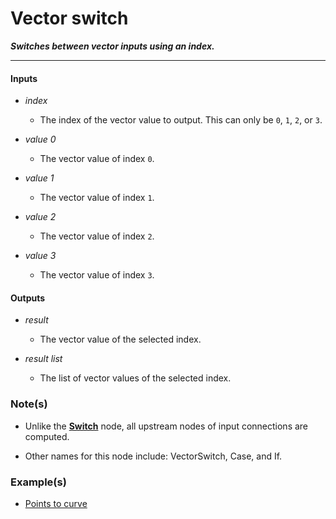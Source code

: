 # Vector switch

**_Switches between vector inputs using an index._**

---


#### Inputs

* _index_

  * The index of the vector value to output. This can only be `0`, `1`, `2`, or `3`.

* _value 0_

  * The vector value of index `0`.

* _value 1_

  * The vector value of index `1`.

* _value 2_

  * The vector value of index `2`.

* _value 3_

  * The vector value of index `3`.


#### Outputs

* _result_

  * The vector value of the selected index.

* _result list_

  * The list of vector values of the selected index.


### Note(s)

* Unlike the [**Switch**](/nodes/Switch/documentation.md) node, all upstream nodes of input connections are computed.

* Other names for this node include: VectorSwitch, Case, and If.


### Example(s)

* <a href="https://creator.trimble.com/graph?assetURI=whp:f36aaf63-e8f5-467e-a373-8070ad7b9cde&version=latest" target="_blank">Points to curve</a>
